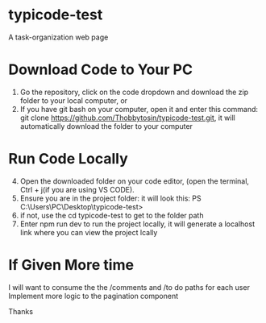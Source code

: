 # typicode-test

A task-organization web page

# Download Code to Your PC

1. Go the repository, click on the code dropdown and download the zip folder to your local computer, or
2. If you have git bash on your computer, open it and enter this command: git clone https://github.com/Thobbytosin/typicode-test.git, it will automatically download the folder to your computer

# Run Code Locally

4. Open the downloaded folder on your code editor, (open the terminal, Ctrl + j(if you are using VS CODE).
5. Ensure you are in the project folder: it will look this: PS C:\Users\PC\Desktop\typicode-test>
6. if not, use the cd typicode-test to get to the folder path
7. Enter npm run dev to run the project locally, it will generate a localhost link where you can view the project lcally

# If Given More time

I will want to consume the the /comments and /to do paths for each user
Implement more logic to the pagination component

Thanks
